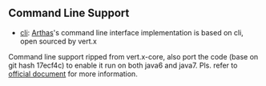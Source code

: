 ## Command Line Support

* [cli](https://github.com/eclipse-vertx/vert.x/tree/master/src/main/java/io/vertx/core/cli): [Arthas](https://github.com/alibaba/arthas)'s command line interface implementation is based on cli, open sourced by vert.x

Command line support ripped from vert.x-core, also port the code (base on git hash 17ecf4c) to enable it run on both java6 and java7. Pls. refer to [official document](http://vertx.io/docs/vertx-core/java/#_vert_x_command_line_interface_api) for more information.



